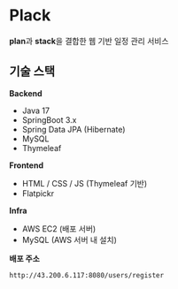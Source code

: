 # Plack

**plan**과 **stack**을 결합한 웹 기반 일정 관리 서비스

## 기술 스택
**Backend** <br>
- Java 17
- SpringBoot 3.x
- Spring Data JPA (Hibernate)
- MySQL
- Thymeleaf

**Frontend**
- HTML / CSS / JS (Thymeleaf 기반)
- Flatpickr

**Infra**
- AWS EC2 (배포 서버)
- MySQL (AWS 서버 내 설치)

**배포 주소** 
```
http://43.200.6.117:8080/users/register
```



